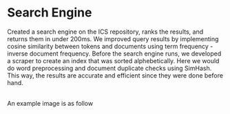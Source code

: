 # Search Engine
Created a search engine on the ICS repository, ranks the results, and returns them in under 200ms. We improved query results by implementing cosine
similarity between tokens and documents using term frequency - inverse document frequency. Before the search engine runs, we developed a scraper to create an
index that was sorted alphebetically. Here we would do word preprocessing and document duplicate checks using SimHash. This way, the results are accurate
and efficient since they were done before hand.

<br />An example image is as follow
<p align="center">
</p>
